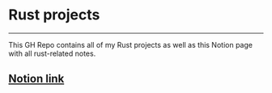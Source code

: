 # Rust projects

---

This GH Repo contains all of my Rust projects as well as this Notion page with all rust-related notes.

## [Notion link](https://amazing-course-2de.notion.site/Rust-9268b5cf286e44bca55132fbc0b396a6?pvs=4)
